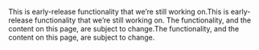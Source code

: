 <span data-ttu-id="10930-101">This is early-release functionality that we’re still working on.</span><span class="sxs-lookup"><span data-stu-id="10930-101">This is early-release functionality that we’re still working on.</span></span> <span data-ttu-id="10930-102">The functionality, and the content on this page, are subject to change.</span><span class="sxs-lookup"><span data-stu-id="10930-102">The functionality, and the content on this page, are subject to change.</span></span>
